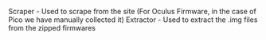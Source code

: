 Scraper - Used to scrape from the site (For Oculus Firmware, in the case of Pico we have manually collected it)
Extractor - Used to extract the .img files from the zipped firmwares
